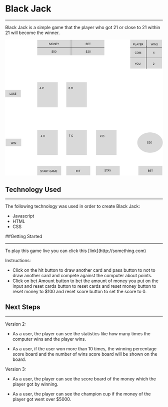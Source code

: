 # Black Jack
<hr>
Black Jack is a simple game that the player who got 21 or close to 21 within 21 will become the winner. 
<br/>

![Wireframe](asset/wireframe.png)


## Technology Used
<hr>
The following technology was used in order to create Black Jack: 

- Javascript
- HTML
- CSS

##Getting Started
<hr>
To play this game live you can click this [link](http://something.com)

Instructions:

-  Click on the hit button to draw another card and pass button to 
   not to draw another card and compete against the computer about 
   points.
-  Click on bet Amount button to bet the amount of money you put 
   on the input and reset cards button to reset cards and reset 
   money button to reset money to $100 and reset score button to 
   set the score to 0. 

## Next Steps
<hr>

Version 2: 

-   As a user, the player can see the statistics like how many 
    times the computer wins and the player wins.

-   As a user, if the user won more than 10 times, the winning 
    percentage score board and the number of wins score board will 
    be shown on the board. 

Version 3: 

-   As a user, the player can see the score board of the money 
    which the player got by winning.

-   As a user, the player can see the champion cup if the money of 
    the player got went over $5000.


